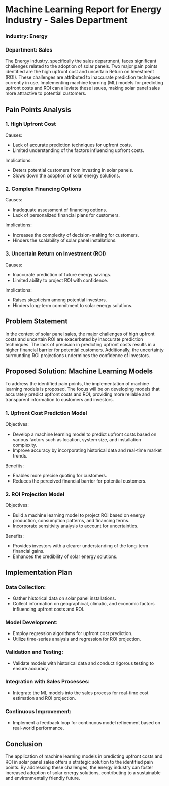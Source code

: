 # Machine Learning Report for Energy Industry - Sales Department

### Industry: Energy

### Department: Sales

The Energy industry, specifically the sales department, faces significant challenges related to the adoption of solar panels. Two major pain points identified are the high upfront cost and uncertain Return on Investment (ROI). These challenges are attributed to inaccurate prediction techniques currently in use. Implementing machine learning (ML) models for predicting upfront costs and ROI can alleviate these issues, making solar panel sales more attractive to potential customers.

## Pain Points Analysis
### 1. High Upfront Cost
Causes:
- Lack of accurate prediction techniques for upfront costs.
- Limited understanding of the factors influencing upfront costs.

Implications:
- Deters potential customers from investing in solar panels.
- Slows down the adoption of solar energy solutions.

### 2. Complex Financing Options
Causes:
- Inadequate assessment of financing options.
- Lack of personalized financial plans for customers.

Implications:
- Increases the complexity of decision-making for customers.
- Hinders the scalability of solar panel installations.

### 3. Uncertain Return on Investment (ROI)
Causes:
- Inaccurate prediction of future energy savings.
- Limited ability to project ROI with confidence.

Implications:
- Raises skepticism among potential investors.
- Hinders long-term commitment to solar energy solutions.

## Problem Statement

In the context of solar panel sales, the major challenges of high upfront costs and uncertain ROI are exacerbated by inaccurate prediction techniques. The lack of precision in predicting upfront costs results in a higher financial barrier for potential customers. Additionally, the uncertainty surrounding ROI projections undermines the confidence of investors.

## Proposed Solution: Machine Learning Models

To address the identified pain points, the implementation of machine learning models is proposed. The focus will be on developing models that accurately predict upfront costs and ROI, providing more reliable and transparent information to customers and investors.

### 1. Upfront Cost Prediction Model
Objectives:
- Develop a machine learning model to predict upfront costs based on various factors such as location, system size, and installation complexity.
- Improve accuracy by incorporating historical data and real-time market trends.

Benefits:
- Enables more precise quoting for customers.
- Reduces the perceived financial barrier for potential customers.

### 2. ROI Projection Model
Objectives:
- Build a machine learning model to project ROI based on energy production, consumption patterns, and financing terms.
- Incorporate sensitivity analysis to account for uncertainties.

Benefits:
- Provides investors with a clearer understanding of the long-term financial gains.
- Enhances the credibility of solar energy solutions.

## Implementation Plan

### Data Collection:
- Gather historical data on solar panel installations.
- Collect information on geographical, climatic, and economic factors influencing upfront costs and ROI.

### Model Development:
- Employ regression algorithms for upfront cost prediction.
- Utilize time-series analysis and regression for ROI projection.

### Validation and Testing:
 - Validate models with historical data and conduct rigorous testing to ensure accuracy.

### Integration with Sales Processes:
- Integrate the ML models into the sales process for real-time cost estimation and ROI projection.

### Continuous Improvement:
- Implement a feedback loop for continuous model refinement based on real-world performance.

## Conclusion

The application of machine learning models in predicting upfront costs and ROI in solar panel sales offers a strategic solution to the identified pain points. By addressing these challenges, the energy industry can foster increased adoption of solar energy solutions, contributing to a sustainable and environmentally friendly future.
